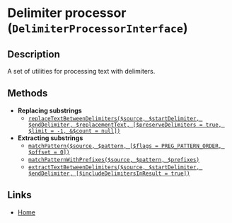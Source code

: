# Delimiter processor (`DelimiterProcessorInterface`)

## Description

A set of utilities for processing text with delimiters.

## Methods

- **Replacing substrings**
  - [`replaceTextBetweenDelimiters($source, $startDelimiter, $endDelimiter, $replacementText, [$preserveDelimiters = true, $limit = -1, &$count = null])`](./methods/replaceTextBetweenDelimiters.md)
- **Extracting substrings**  
  -  [`matchPattern($source, $pattern, [$flags = PREG_PATTERN_ORDER, $offset = 0])`](./methods/matchPattern.md)
  -  [`matchPatternWithPrefixes($source, $pattern, $prefixes)`](./methods/matchPatternWithPrefixes.md)
  -  [`extractTextBetweenDelimiters($source, $startDelimiter, $endDelimiter, [$includeDelimitersInResult = true])`](./methods/extractTextBetweenDelimiters.md)

## Links

- [Home](../Fearures_and_documentation.md)